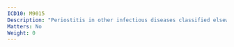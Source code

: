 ```yaml
---
ICD10: M9015
Description: "Periostitis in other infectious diseases classified elsewhere: Pelvic region and thigh"
Matters: No
Weight: 0
---
```


